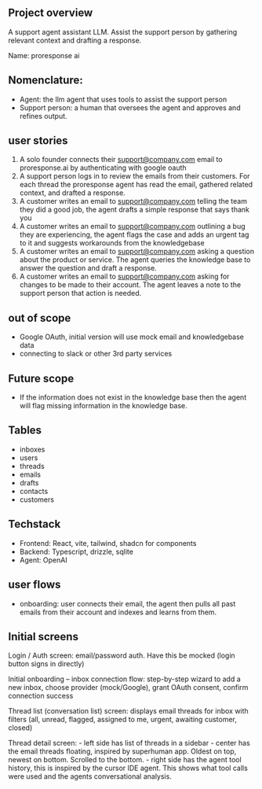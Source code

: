 ## Project overview

A support agent assistant LLM. Assist the support person by gathering relevant context and drafting a response.


Name: proresponse ai

## Nomenclature:
- Agent: the llm agent that uses tools to assist the support person
- Support person: a human that oversees the agent and approves and refines output.

## user stories
1. A solo founder connects their support@company.com email to proresponse.ai by authenticating with google oauth
2. A support person logs in to review the emails from their customers. For each thread the proresponse agent has read the email, gathered related context, and drafted a response.
3. A customer writes an email to support@company.com telling the team they did a good job, the agent drafts a simple response that says thank you
4. A customer writes an email to support@company.com outlining a bug they are experiencing, the agent flags the case and adds an urgent tag to it and suggests workarounds from the knowledgebase
5. A customer writes an email to support@company.com asking a question about the product or service. The agent queries the knowledge base to answer the question and draft a response.
6. A customer writes an email to support@company.com asking for changes to be made to their account. The agent leaves a note to the support person that action is needed.

## out of scope
- Google OAuth, initial version will use mock email and knowledgebase data
- connecting to slack or other 3rd party services

## Future scope
- If the information does not exist in the knowledge base then the agent will flag missing information in the knowledge base.


## Tables

- inboxes
- users
- threads
- emails
- drafts
- contacts
- customers


## Techstack

- Frontend: React, vite, tailwind, shadcn for components
- Backend: Typescript, drizzle, sqlite
- Agent: OpenAI


## user flows
- onboarding: user connects their email, the agent then pulls all past emails from their account and indexes and learns from them. 

## Initial screens

Login / Auth screen: email/password auth. Have this be mocked (login button signs in directly)

Initial onboarding – inbox connection flow: step-by-step wizard to add a new inbox, choose provider (mock/Google), grant OAuth consent, confirm connection success

Thread list (conversation list) screen: displays email threads for inbox with filters (all, unread, flagged, assigned to me, urgent, awaiting customer, closed)

Thread detail screen:
    - left side has list of threads in a sidebar
    - center has the email threads floating, inspired by superhuman app. Oldest on top, newest on bottom. Scrolled to the bottom.
    - right side has the agent tool history, this is inspired by the cursor IDE agent. This shows what tool calls were used and the agents conversational analysis. 
    





